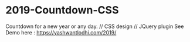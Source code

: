 # 2019-Countdown-CSS
Countdown for a new year or any day.
// CSS design
// JQuery plugin
See Demo here : https://yashwantlodhi.com/2019/


